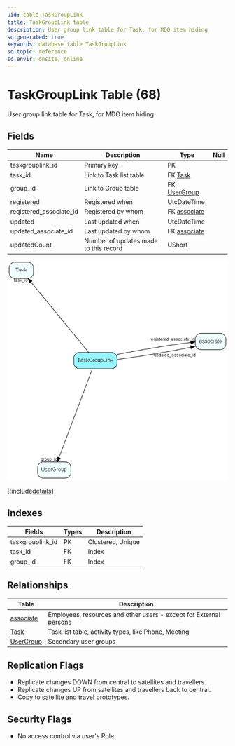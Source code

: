 ```yaml
---
uid: table-TaskGroupLink
title: TaskGroupLink table
description: User group link table for Task, for MDO item hiding
so.generated: true
keywords: database table TaskGroupLink
so.topic: reference
so.envir: onsite, online
---
```


# TaskGroupLink Table (68)

User group link table for Task, for MDO item hiding

## Fields

| Name | Description | Type | Null |
|------|-------------|------|:----:|
|taskgrouplink\_id|Primary key|PK| |
|task\_id|Link to Task list table|FK [Task](task.md)| |
|group\_id|Link to Group table|FK [UserGroup](usergroup.md)| |
|registered|Registered when|UtcDateTime| |
|registered\_associate\_id|Registered by whom|FK [associate](associate.md)| |
|updated|Last updated when|UtcDateTime| |
|updated\_associate\_id|Last updated by whom|FK [associate](associate.md)| |
|updatedCount|Number of updates made to this record|UShort| |


![TaskGroupLink table relationship diagram](./media/TaskGroupLink.png)

[!include[details](./includes/taskgrouplink.md)]

## Indexes

| Fields | Types | Description |
|--------|-------|-------------|
|taskgrouplink\_id |PK |Clustered, Unique |
|task\_id |FK |Index |
|group\_id |FK |Index |

## Relationships

| Table|  Description |
|------|-------------|
|[associate](associate.md)  |Employees, resources and other users - except for External persons |
|[Task](task.md)  |Task list table, activity types, like Phone, Meeting |
|[UserGroup](usergroup.md)  |Secondary user groups |


## Replication Flags

* Replicate changes DOWN from central to satellites and travellers.
* Replicate changes UP from satellites and travellers back to central.
* Copy to satellite and travel prototypes.

## Security Flags

* No access control via user's Role.

